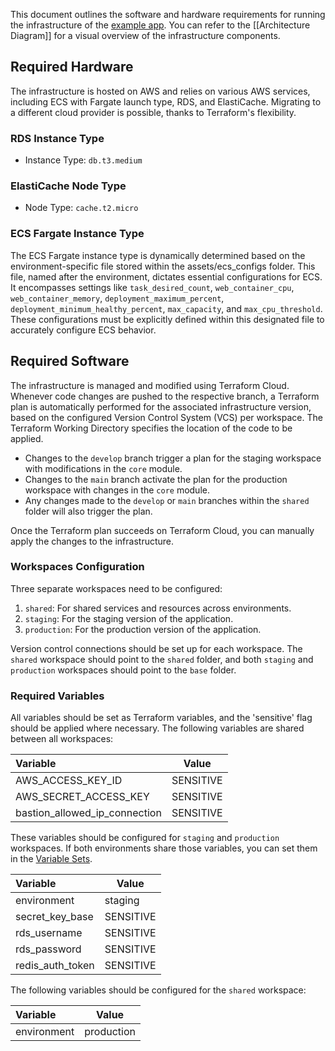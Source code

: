 This document outlines the software and hardware requirements for running the infrastructure of the [example app](https://github.com/SanG-github/nimble-devops-ic-web). You can refer to the [[Architecture Diagram]] for a visual overview of the infrastructure components.

## Required Hardware

The infrastructure is hosted on AWS and relies on various AWS services, including ECS with Fargate launch type, RDS, and ElastiCache. Migrating to a different cloud provider is possible, thanks to Terraform's flexibility.

### RDS Instance Type

- Instance Type: `db.t3.medium`

### ElastiCache Node Type

- Node Type: `cache.t2.micro`

### ECS Fargate Instance Type

The ECS Fargate instance type is dynamically determined based on the environment-specific file stored within the assets/ecs_configs folder. This file, named after the environment, dictates essential configurations for ECS. It encompasses settings like `task_desired_count`, `web_container_cpu`, `web_container_memory`, `deployment_maximum_percent`, `deployment_minimum_healthy_percent`, `max_capacity`, and `max_cpu_threshold`. These configurations must be explicitly defined within this designated file to accurately configure ECS behavior.

## Required Software

The infrastructure is managed and modified using Terraform Cloud. Whenever code changes are pushed to the respective branch, a Terraform plan is automatically performed for the associated infrastructure version, based on the configured Version Control System (VCS) per workspace. The Terraform Working Directory specifies the location of the code to be applied.

- Changes to the `develop` branch trigger a plan for the staging workspace with modifications in the `core` module.
- Changes to the `main` branch activate the plan for the production workspace with changes in the `core` module.
- Any changes made to the `develop` or `main` branches within the `shared` folder will also trigger the plan.

Once the Terraform plan succeeds on Terraform Cloud, you can manually apply the changes to the infrastructure.

### Workspaces Configuration

Three separate workspaces need to be configured:

1. `shared`: For shared services and resources across environments.
2. `staging`: For the staging version of the application.
3. `production`: For the production version of the application.

Version control connections should be set up for each workspace. The `shared` workspace should point to the `shared` folder, and both `staging` and `production` workspaces should point to the `base` folder.

### Required Variables

All variables should be set as Terraform variables, and the 'sensitive' flag should be applied where necessary. The following variables are shared between all workspaces:

| Variable                     | Value       |
|:-----------------------------|-------------|
| AWS_ACCESS_KEY_ID            | SENSITIVE   |
| AWS_SECRET_ACCESS_KEY        | SENSITIVE   |
| bastion_allowed_ip_connection| SENSITIVE   |

These variables should be configured for `staging` and `production` workspaces. If both environments share those variables, you can set them in the [Variable Sets](https://developer.hashicorp.com/terraform/tutorials/cloud/cloud-multiple-variable-sets).

| Variable            | Value     |
|:--------------------|-----------|
| environment         | staging   |
| secret_key_base     | SENSITIVE |
| rds_username        | SENSITIVE |
| rds_password        | SENSITIVE |
| redis_auth_token    | SENSITIVE |

The following variables should be configured for the `shared` workspace:

| Variable        | Value      |
|:----------------|------------|
| environment     | production |
